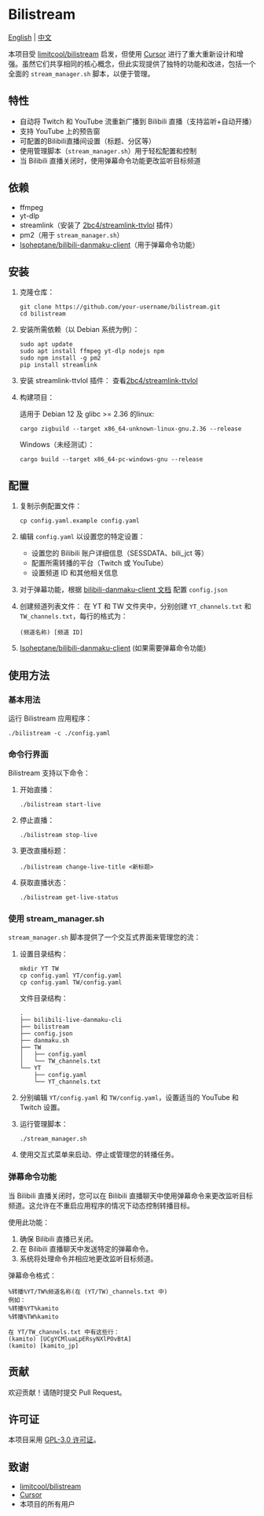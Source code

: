 # Bilistream

[English](README.md) | [中文](README.zh_CN.md)

本项目受 [limitcool/bilistream](https://github.com/limitcool/bilistream) 启发，但使用 [Cursor](https://www.cursor.com/) 进行了重大重新设计和增强。虽然它们共享相同的核心概念，但此实现提供了独特的功能和改进，包括一个全面的 `stream_manager.sh` 脚本，以便于管理。

## 特性

- 自动将 Twitch 和 YouTube 流重新广播到 Bilibili 直播（支持监听+自动开播）
- 支持 YouTube 上的预告窗
- 可配置的Bilibili直播间设置（标题、分区等）
- 使用管理脚本（`stream_manager.sh`）用于轻松配置和控制
- 当 Bilibili 直播关闭时，使用弹幕命令功能更改监听目标频道

## 依赖

- ffmpeg
- yt-dlp
- streamlink（安装了 [2bc4/streamlink-ttvlol](https://github.com/2bc4/streamlink-ttvlol) 插件）
- pm2（用于 `stream_manager.sh`）
- [Isoheptane/bilibili-danmaku-client](https://github.com/Isoheptane/bilibili-live-danmaku-cli)（用于弹幕命令功能）

## 安装

1. 克隆仓库：
   ```
   git clone https://github.com/your-username/bilistream.git
   cd bilistream
   ```

2. 安装所需依赖（以 Debian 系统为例）：
   ```
   sudo apt update
   sudo apt install ffmpeg yt-dlp nodejs npm
   sudo npm install -g pm2
   pip install streamlink
   ```

3. 安装 streamlink-ttvlol 插件：
   查看[2bc4/streamlink-ttvlol](https://github.com/2bc4/streamlink-ttvlol)

4. 构建项目：

   适用于 Debian 12 及 glibc >= 2.36 的linux:
   ```
   cargo zigbuild --target x86_64-unknown-linux-gnu.2.36 --release
   ```
   Windows（未经测试）：
   ```
   cargo build --target x86_64-pc-windows-gnu --release
   ```

## 配置

1. 复制示例配置文件：
   ```
   cp config.yaml.example config.yaml
   ```

2. 编辑 `config.yaml` 以设置您的特定设置：
   - 设置您的 Bilibili 账户详细信息（SESSDATA、bili_jct 等）
   - 配置所需转播的平台（Twitch 或 YouTube）
   - 设置频道 ID 和其他相关信息

3. 对于弹幕功能，根据 [bilibili-danmaku-client 文档](https://github.com/Isoheptane/bilibili-live-danmaku-cli) 配置 `config.json`

4. 创建频道列表文件：
   在 YT 和 TW 文件夹中，分别创建 `YT_channels.txt` 和 `TW_channels.txt`，每行的格式为：
   ```
   (频道名称) [频道 ID]
   ```

5. [Isoheptane/bilibili-danmaku-client](https://github.com/Isoheptane/bilibili-live-danmaku-cli) (如果需要弹幕命令功能)

## 使用方法

### 基本用法

运行 Bilistream 应用程序：

```
./bilistream -c ./config.yaml
```

### 命令行界面

Bilistream 支持以下命令：

1. 开始直播：
   ```
   ./bilistream start-live
   ```

2. 停止直播：
   ```
   ./bilistream stop-live
   ```

3. 更改直播标题：
   ```
   ./bilistream change-live-title <新标题>
   ```

4. 获取直播状态：
   ```
   ./bilistream get-live-status
   ```

### 使用 stream_manager.sh

`stream_manager.sh` 脚本提供了一个交互式界面来管理您的流：

1. 设置目录结构：
   ```
   mkdir YT TW
   cp config.yaml YT/config.yaml
   cp config.yaml TW/config.yaml
   ```

   文件目录结构：
   ```
   .
   ├── bilibili-live-danmaku-cli
   ├── bilistream
   ├── config.json
   ├── danmaku.sh
   ├── TW
   │   ├── config.yaml
   │   └── TW_channels.txt
   └── YT
       ├── config.yaml
       └── YT_channels.txt
   ```

2. 分别编辑 `YT/config.yaml` 和 `TW/config.yaml`，设置适当的 YouTube 和 Twitch 设置。

3. 运行管理脚本：
   ```
   ./stream_manager.sh
   ```

4. 使用交互式菜单来启动、停止或管理您的转播任务。

### 弹幕命令功能

当 Bilibili 直播关闭时，您可以在 Bilibili 直播聊天中使用弹幕命令来更改监听目标频道。这允许在不重启应用程序的情况下动态控制转播目标。

使用此功能：
1. 确保 Bilibili 直播已关闭。
2. 在 Bilibili 直播聊天中发送特定的弹幕命令。
3. 系统将处理命令并相应地更改监听目标频道。

弹幕命令格式：
```
%转播%YT/TW%频道名称(在 (YT/TW)_channels.txt 中)
例如：
%转播%YT%kamito
%转播%TW%kamito

在 YT/TW_channels.txt 中有这些行：
(kamito) [UCgYCMluaLpERsyNXlPOvBtA]
(kamito) [kamito_jp]
```

## 贡献

欢迎贡献！请随时提交 Pull Request。

## 许可证

本项目采用 [GPL-3.0 许可证](LICENSE)。

## 致谢

- [limitcool/bilistream](https://github.com/limitcool/bilistream)
- [Cursor](https://www.cursor.com/)
- 本项目的所有用户